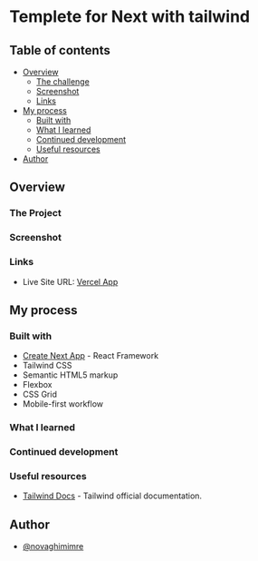 # Templete for Next with tailwind

## Table of contents

- [Overview](#overview)
  - [The challenge](#the-challenge)
  - [Screenshot](#screenshot)
  - [Links](#links)
- [My process](#my-process)
  - [Built with](#built-with)
  - [What I learned](#what-i-learned)
  - [Continued development](#continued-development)
  - [Useful resources](#useful-resources)
- [Author](#author)

## Overview

### The Project

### Screenshot

<!-- ![](./screenshot.png) -->

### Links

- Live Site URL: [Vercel App](https://ng-airbnb.vercel.app)

## My process

### Built with

- [Create Next App](https://nextjs.org/) - React Framework
- Tailwind CSS
- Semantic HTML5 markup
- Flexbox
- CSS Grid
- Mobile-first workflow

### What I learned

<!-- :heavy_check_mark: How useState Hook works and how to implement it to toggle elements or switch between different images\ -->

### Continued development

<!-- :beginner: NextJS and data fetching through APIs -->

### Useful resources

- [Tailwind Docs](https://tailwindcss.com/docs) - Tailwind official documentation.

## Author

- [@novaghimimre](https://www.novagh.com)

